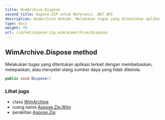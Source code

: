 ```yaml
---
title: WimArchive.Dispose
second_title: Aspose.ZIP untuk Referensi .NET API
description: WimArchive metode. Melakukan tugas yang ditentukan aplikasi terkait dengan membebaskan melepaskan atau menyetel ulang sumber daya yang tidak dikelola.
type: docs
weight: 70
url: /id/net/aspose.zip.wim/wimarchive/dispose/
---
```

## WimArchive.Dispose method

Melakukan tugas yang ditentukan aplikasi terkait dengan membebaskan, melepaskan, atau menyetel ulang sumber daya yang tidak dikelola.

```csharp
public void Dispose()
```

### Lihat juga

* class [WimArchive](../)
* ruang nama [Aspose.Zip.Wim](../../wimarchive/)
* perakitan [Aspose.Zip](../../../)



